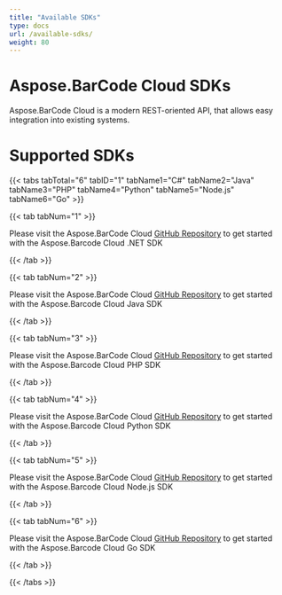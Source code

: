 ```yaml
---
title: "Available SDKs"
type: docs
url: /available-sdks/
weight: 80
---
```


# **Aspose.BarCode Cloud SDKs**
Aspose.BarCode Cloud is a modern REST-oriented API, that allows easy integration into existing systems.
# **Supported SDKs**


{{< tabs tabTotal="6" tabID="1" tabName1="C#" tabName2="Java" tabName3="PHP" tabName4="Python" tabName5="Node.js" tabName6="Go" >}}

{{< tab tabNum="1" >}}

Please visit the Aspose.BarCode Cloud [GitHub Repository](https://github.com/aspose-barcode-cloud/aspose-barcode-cloud-dotnet) to get started with the Aspose.Barcode Cloud .NET SDK

{{< /tab >}}

{{< tab tabNum="2" >}}

Please visit the Aspose.BarCode Cloud [GitHub Repository](https://github.com/aspose-barcode-cloud/aspose-barcode-cloud-java) to get started with the Aspose.Barcode Cloud Java SDK

{{< /tab >}}

{{< tab tabNum="3" >}}

Please visit the Aspose.BarCode Cloud [GitHub Repository](https://github.com/aspose-barcode-cloud/aspose-barcode-cloud-php) to get started with the Aspose.Barcode Cloud PHP SDK

{{< /tab >}}

{{< tab tabNum="4" >}}

Please visit the Aspose.BarCode Cloud [GitHub Repository](https://github.com/aspose-barcode-cloud/aspose-barcode-cloud-python) to get started with the Aspose.Barcode Cloud Python SDK

{{< /tab >}}

{{< tab tabNum="5" >}}

Please visit the Aspose.BarCode Cloud [GitHub Repository](https://github.com/aspose-barcode-cloud/aspose-barcode-cloud-node) to get started with the Aspose.Barcode Cloud Node.js SDK

{{< /tab >}}

{{< tab tabNum="6" >}}

Please visit the Aspose.BarCode Cloud [GitHub Repository](https://github.com/aspose-barcode-cloud/aspose-barcode-cloud-go) to get started with the Aspose.Barcode Cloud Go SDK

{{< /tab >}}

{{< /tabs >}}
